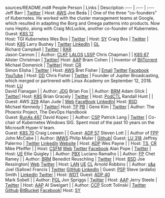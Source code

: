 sources/README.md# People
Person    | Links | Description
:---      | :---        | :---
Jeff Barr | [Twitter](https://twitter.com/intent/user?screen_name=jeffbarr) | Host: [AWS](sources/README.md#abbreviations) 
Joe Beda  | | One of the three "co-founders" of Kubernetes. He worked with the cluster management teams at Google, which resulted in adapting the Borg and Omega patterns into products. Now runs Heptio, along with Craig McLuckie, another co-founder of Kubernetes.<br/>Guest: [K8S 12](sources/README.md#k8s-12)<br/>Host: TGI Kubernetes
Wes Bos   | [Twitter](https://twitter.com/wesbos) | Host: [SY](sources/README.md#abbreviations)
Craig Bos | [Twitter](http://twitter.com/craigbox) | Host: [K8S](sources/README.md#abbreviations) 
Larry Bushey | [Twitter](https://twitter.com/goinglinux) [LinkedIn](https://www.linkedin.com/in/larrybushey/) | [GL](sources/README.md#going-linux)  
Richard Campbell | [Twitter](https://twitter.com/richcampbell) | [RAR](sources/README.md#abbreviations)  
Jason Cannon | | Author: [CLKF](clkf.md) [LALOS](lalos.md) [LSSP](lssp.md)
Chris Chapman | | [K8S 67](sources/README.md#k8s-67) 
Alister Christman | [Twitter](https://twitter.com/mralc)| Host: [AAP](sources/README.md#abbreviations) 
Bram Cohen  | | Inventor of [BitTorrent](README.md#bittorrent)
Michael Domenick | [Twitter](https://twitter.com/dominucco)| Host: [CR](sources/README.md#abbreviations)  
Simon Elisha | [Twitter](https://twitter.com/intent/user?screen_name=simon_elisha) | Host: [AWS](sources/README.md#abbreviations) 
Bret Fisher | [Email](bret@bretfisher.com) [Twitter](https://twitter.com/BretFisher) [Facebook](https://www.facebook.com/bretfisher.devops) [YouTube](https://www.youtube.com/channel/UC0NErq0RhP51iXx64ZmyVfg) | Host: [DD](sources/README.md#devops-and-docker)
Chris Fisher | [Twitter](https://twitter.com/ChrisLAS) | Founder of Jupiter Broadcasting, which merged or partnered with Linux Academy on September 12, 2018.<br/>Host: [LU](sources/README.md#abbreviations)  
David Flanagan | | Author: [JDG](jdg.md)
Brian Fox | | Author: [BRM](sources/README.md#bash-reference-manual)
Adam Glick | [Twitter](http://twitter.com/mobileglick)| Host: [K8S](sources/README.md#abbreviations) 
Brian Gracely | [Twitter](https://twitter.com/bgracely) | Host: [PodCTL](sources/README.md#abbreviations) 
Randall Hunt | | Guest: AWS [329](sources/README.md#aws-328)
Allan Jude | [Web](https://www.scaleengine.com/) [FaceBook](https://facebook.com/allanjude) [LinkedIn](https://www.linkedin.com/in/allanjude/)| Host: [BSD](sources/README.md#abbreviations)  
Michael Kennedy | [Twitter](https://twitter.com/mkennedy)| Host: [TP](sources/README.md#abbreviations) [PB](sources/README.md#podcasts) | 
Gene Kim        | [Twitter](https://twitter.com/RealGeneKim) | Author: The Phoenix Project, The DevOps Handbook<br/>Guest: [RunAs 467](sources/README.md#runas-467)
David Kopec | | Author: [CSP](csp.md)
Patrick Lang | [Twitter](https://www.twitter.com/PatrickLang) | Co-chair of Kubernetes Windows SIG. Spent most of the past 10 years on the Microsoft Hyper-V team.<br/>Guest: [K8S 70](sources/README.md#k8s-70)
Craig Loewen | | Guest: [ADP 57](sources/README.md#adp-57)
Steven Lott | | Author of [FPP](sources/README.md#functional-python-programming)
John McCabe | | Author: [IMWS](imws.md)
Philip Muler | [Github](https://github.com/philmmanjaro)| Guest: [LU 318](sources/README.md#lu-318) 
Jeffrey Palermo | [Twitter](https://twitter.com/jeffreypalermo) [LinkedIn](https://www.linkedin.com/in/palermo/) [Website](http://jeffreypalermo.com/) | Host: [ADP](sources/README.md#abbreviations) 
Wes Payne | | Host: [TS](sources/README.md#abbreviations), [CR](sources/README.md#abbreviations)
Mike Pfeiffer | | Host: [CSFM](sources/README.md#abbreviations)  [Web](https://mikepfeiffer.io) [Twitter](https://twitter.com/mike**pfeiffer) [Facebook](https://www.facebook.com/mikepfeifferhq/)
Alan Pope | [Twitter](https://twitter.com/popey) | Host: [UE](sources/README.md#abbreviations) 
Ellie Quigley | | Author: [PBX](pbx.md)
Luciano Ramalho | | Author: [FP](sources/README.md#fluent-python)
Chet Ramey | | Author: [BRM](sources/README.md#bash-reference-manual)
Benedict Reuschling | [Twitter](https://twitter.com/bsdbcr) | Host: [BSD](sources/README.md#abbreviations) 
Joe Ressington| [Web](https://joeress.com) [Twitter](https://twitter.com/JoeRessington) |  Host: [LAN](sources/README.md#abbreviations) [UE](sources/README.md#abbreviations) [CL](sources/README.md#abbreviations) 
Arnold Robbins | | Author: [s&a](s-and-a.md)
Joel (Sallow) Francis | [Twitter](https://twitter.com/vexx32) [GitHub](https://github.com/vexx32) [LinkedIn](https://www.linkedin.com/in/joel-francis-356539128/) | Guest: [PSP](sources/README.md#abbreviations) 
Steve (ardalis) Smith | [LinkedIn](https://www.linkedin.com/in/stevenandrewsmith/) [Twitter](https://twitter.com/ardalis) | Host: [WDT](sources/README.md#abbreviations) Guest: [ADP 40](sources/README.md#adp-40)  
Mark Sobell | | Author: [PGL](pgl.md)
Jon Spriggs | [Twitter](https://twitter.com/ticktockhouse) | Host: [AAP](sources/README.md#abbreviations) 
Jerry Steele | [Twitter](https://twitter.com/ticktockhouse) | Host: [AAP](sources/README.md#abbreviations) 
Al Sweigart | | Author: [CCP](sources/README.md#cracking-codes-with-python)
Scott Tolinski |  [Twitter](https://twitter.com/stolinski) [Github](https://github.com/stolinski) [BitBucket](https://bitbucket.org/stolinski) [Facebook](https://www.facebook.com/LevelUpTuts)| Host: [SY](sources/README.md#abbreviations) 
